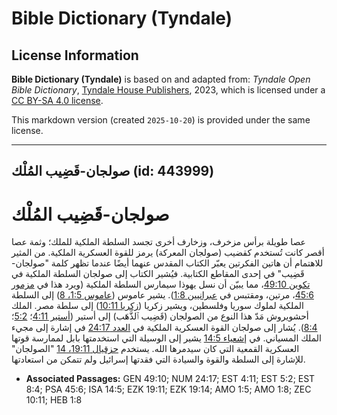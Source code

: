 # Bible Dictionary (Tyndale)

## License Information

**Bible Dictionary (Tyndale)** is based on and adapted from: _Tyndale Open Bible Dictionary_, [Tyndale House Publishers](https://tyndaleopenresources.com/), 2023, which is licensed under a [CC BY-SA 4.0 license](https://creativecommons.org/licenses/by-sa/4.0/legalcode.en).

This markdown version (created `2025-10-20`) is provided under the same license.



--------------------------------

## صولجان-قَضِيب المُلْك (id: 443999)

صولجان\-قَضِيب المُلْك
======================

عصا طويلة برأس مزخرف، وزخارف أخرى تجسد السلطة الملكية للملك؛ وثمة عصا أقصر كانت تُستخدم كقضيب (صولجان المعركة) يرمز للقوة العسكرية الملكية. من المثير للاهتمام أن هاتين الفكرتين يعبّر الكتاب المقدس عنهما أيضًا عندما تظهر كلمة "صولجان\-قَضِيب" في إحدى المقاطع الكتابية. فيُشير الكتاب إلى صولجان السلطة الملكية في [تكوين 49:10](https://ref.ly/Gen49:10)، مما يبيّن أن نسل يهوذا سيمارس السلطة الملكية (ويرد هذا في [مزمور 45:6](https://ref.ly/Ps45:6)، مرتين، ومقتبس في [عبرانيين 1:8](https://ref.ly/Heb1:8)). يشير عاموس ([عاموس 1:5، 8](https://ref.ly/Amos1:5,Amos1:8)) إلى السلطة الملكية لملوك سوريا وفلسطين، ويشير زكريا ([زكريا 10:11](https://ref.ly/Zech10:11)) إلى سلطة مصر. الملك أحشويروش مَدّ هذا النوع من الصولجان (قَضِيب ٱلذَّهَب) إلى أستير ([أستير 4:11](https://ref.ly/Esth4:11)؛ [5:2](https://ref.ly/Esth5:2)؛ [8:4](https://ref.ly/Esth8:4)). يُشار إلى صولجان القوة العسكرية الملكية في [العدد 24:17](https://ref.ly/Num24:17) في إشارة إلى مجيء الملك المسياني. في [إشعياء 14:5](https://ref.ly/Isa14:5) يشير إلى الوسيلة التي استخدمتها بابل لممارسة قوتها العسكرية القمعية التي كان سيدمرها الله. يستخدم [حزقيال 19:11، 14](https://ref.ly/Ezek19:11,Ezek19:14) "الصولجان" للإشارة إلى السلطة والقوة والسيادة التي فقدتها إسرائيل ولم تتمكن من استعادتها.

* **Associated Passages:** GEN 49:10; NUM 24:17; EST 4:11; EST 5:2; EST 8:4; PSA 45:6; ISA 14:5; EZK 19:11; EZK 19:14; AMO 1:5; AMO 1:8; ZEC 10:11; HEB 1:8

